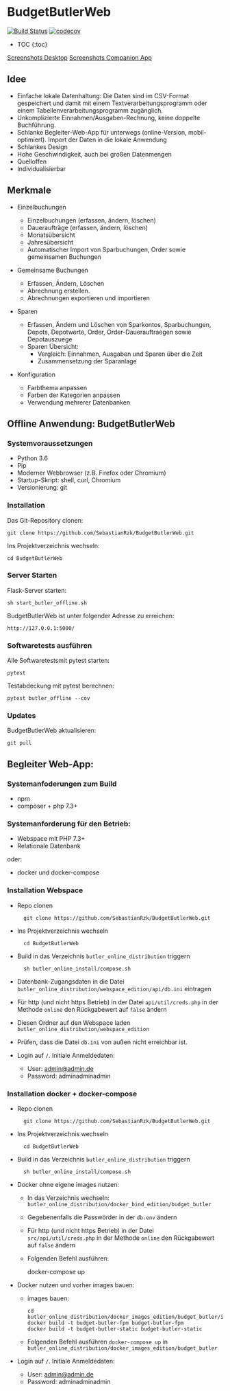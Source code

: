 # BudgetButlerWeb
[![Build Status](https://travis-ci.org/SebastianRzk/BudgetButlerWeb.svg?branch=master)](https://travis-ci.org/SebastianRzk/BudgetButlerWeb) [![codecov](https://codecov.io/gh/SebastianRzk/BudgetButlerWeb/branch/master/graph/badge.svg)](https://codecov.io/gh/SebastianRzk/BudgetButlerWeb)

* TOC
{:toc}

[Screenshots Desktop](docs/screenshots_desktop.md)
[Screenshots Companion App](docs/screenshots_mobile.md)

## Idee

* Einfache lokale Datenhaltung: Die Daten sind im CSV-Format gespeichert und damit mit einem Textverarbeitungsprogramm oder einem Tabellenverarbeitungsprogramm zugänglich.
* Unkomplizierte Einnahmen/Ausgaben-Rechnung, keine doppelte Buchführung.
* Schlanke Begleiter-Web-App für unterwegs (online-Version, mobil-optimiert). Import der Daten in die lokale Anwendung
* Schlankes Design
* Hohe Geschwindigkeit, auch bei großen Datenmengen
* Quelloffen
* Individualisierbar

## Merkmale

* Einzelbuchungen
  * Einzelbuchungen (erfassen, ändern, löschen)
  * Daueraufträge (erfassen, ändern, löschen)
  * Monatsübersicht
  * Jahresübersicht
  * Automatischer Import von Sparbuchungen, Order sowie gemeinsamen Buchungen


* Gemeinsame Buchungen
  * Erfassen, Ändern, Löschen
  * Abrechnung erstellen.
  * Abrechnungen exportieren und importieren

* Sparen
  * Erfassen, Ändern und Löschen von Sparkontos, Sparbuchungen, Depots, Depotwerte, Order, Order-Dauerauftraegen sowie Depotauszuege
  * Sparen Übersicht: 
    * Vergleich: Einnahmen, Ausgaben und Sparen über die Zeit
    * Zusammensetzung der Sparanlage

* Konfiguration
  * Farbthema anpassen
  * Farben der Kategorien anpassen
  * Verwendung mehrerer Datenbanken

## Offline Anwendung: BudgetButlerWeb

### Systemvoraussetzungen

* Python 3.6
* Pip
* Moderner Webbrowser (z.B. Firefox oder Chromium)
* Startup-Skript: shell, curl, Chromium
* Versionierung: git

### Installation
Das Git-Repository clonen:

	git clone https://github.com/SebastianRzk/BudgetButlerWeb.git

Ins Projektverzeichnis wechseln:

	cd BudgetButlerWeb

### Server Starten

Flask-Server starten:

	sh start_butler_offline.sh

BudgetButlerWeb ist unter folgender Adresse zu erreichen:

	http://127.0.0.1:5000/

### Softwaretests ausführen

Alle Softwaretestsmit pytest starten:

	pytest

Testabdeckung mit pytest berechnen:

	pytest butler_offline --cov

### Updates

BudgetButlerWeb aktualisieren:

	git pull

## Begleiter Web-App:

### Systemanfoderungen zum Build

* npm
* composer + php 7.3+

### Systemanforderung für den Betrieb:

* Webspace mit PHP 7.3+
* Relationale Datenbank

oder:

* docker und docker-compose

### Installation Webspace

* Repo clonen

        git clone https://github.com/SebastianRzk/BudgetButlerWeb.git

* Ins Projektverzeichnis wechseln

        cd BudgetButlerWeb

* Build in das Verzeichnis `butler_online_distribution` triggern

        sh butler_online_install/compose.sh

* Datenbank-Zugangsdaten in die Datei `butler_online_distribution/webspace_edition/api/db.ini` eintragen

* Für http (und nicht https Betrieb) in der Datei `api/util/creds.php` in der Methode `online` den Rückgabewert auf `false` ändern

* Diesen Ordner auf den Webspace laden `butler_online_distribution/webspace_edition`

* Prüfen, dass die Datei `db.ini` von außen nicht erreichbar ist.

* Login auf `/`. Initiale Anmeldedaten:
    * User: admin@admin.de
    * Password: adminadminadmin

### Installation docker + docker-compose

* Repo clonen

        git clone https://github.com/SebastianRzk/BudgetButlerWeb.git

* Ins Projektverzeichnis wechseln

        cd BudgetButlerWeb

* Build in das Verzeichnis `butler_online_distribution` triggern

        sh butler_online_install/compose.sh
        
* Docker ohne eigene images nutzen:

    * In das Verzeichnis wechseln: `butler_online_distribution/docker_bind_edition/budget_butler`

    *  Gegebenenfalls die Passwörder in der `db.env` ändern

    * Für http (und nicht https Betrieb) in der Datei `src/api/util/creds.php` in der Methode `online` den Rückgabewert auf `false` ändern

    * Folgenden Befehl ausführen:

    	docker-compose up

* Docker nutzen und vorher images bauen:

  * images bauen:
     
        cd butler_online_distribution/docker_images_edition/budget_butler/images/
        docker build -t budget-butler-fpm budget-butler-fpm
        docker build -t budget-butler-static budget-butler-static
    
  * Folgenden Befehl ausführen `docker-compose up` in `butler_online_distribution/docker_images_edition/budget_butler`

* Login auf `/`. Initiale Anmeldedaten:
  * User: admin@admin.de
  * Password: adminadminadmin


